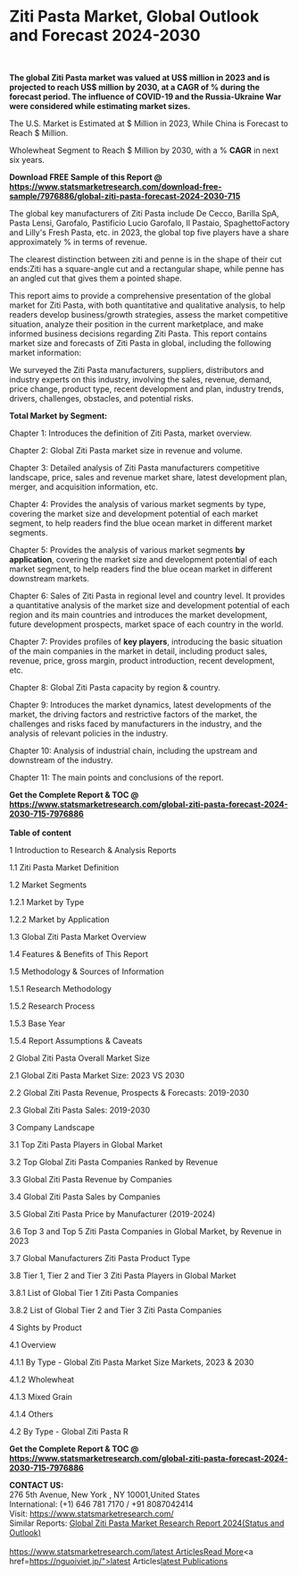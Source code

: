 <h1>Ziti Pasta Market, Global Outlook and Forecast 2024-2030</h1><br/><p><strong>The global Ziti Pasta market was valued at US$ million in 2023 and is projected to reach US$ million by 2030, at a <strong>CAGR</strong> of % during the forecast period. The influence of COVID-19 and the Russia-Ukraine War were considered while estimating market sizes.</strong></p><p>The U.S. Market is Estimated at $ Million in 2023, While China is Forecast to Reach $ Million.</p><p>Wholewheat Segment to Reach $ Million by 2030, with a % <strong>CAGR</strong> in next six years.</p><p><strong>Download FREE Sample of this Report @ <a href="https://www.statsmarketresearch.com/download-free-sample/7976886/global-ziti-pasta-forecast-2024-2030-715">https://www.statsmarketresearch.com/download-free-sample/7976886/global-ziti-pasta-forecast-2024-2030-715</a></strong></p><p>The global key manufacturers of Ziti Pasta include De Cecco, Barilla SpA, Pasta Lensi, Garofalo, Pastificio Lucio Garofalo, Il Pastaio, SpaghettoFactory and Lilly's Fresh Pasta, etc. in 2023, the global top five players have a share approximately % in terms of revenue.</p><p>The clearest distinction between ziti and penne is in the shape of their cut ends:Ziti has a square-angle cut and a rectangular shape, while penne has an angled cut that gives them a pointed shape.</p><p>This report aims to provide a comprehensive presentation of the global market for Ziti Pasta, with both quantitative and qualitative analysis, to help readers develop business/growth strategies, assess the market competitive situation, analyze their position in the current marketplace, and make informed business decisions regarding Ziti Pasta. This report contains market size and forecasts of Ziti Pasta in global, including the following market information:</p><p>We surveyed the Ziti Pasta manufacturers, suppliers, distributors and industry experts on this industry, involving the sales, revenue, demand, price change, product type, recent development and plan, industry trends, drivers, challenges, obstacles, and potential risks.</p><p><strong>Total Market by Segment:</strong></p><p>Chapter 1: Introduces the definition of Ziti Pasta, market overview.</p><p>Chapter 2: Global Ziti Pasta market size in revenue and volume.</p><p>Chapter 3: Detailed analysis of Ziti Pasta manufacturers competitive landscape, price, sales and revenue market share, latest development plan, merger, and acquisition information, etc.</p><p>Chapter 4: Provides the analysis of various market segments by type, covering the market size and development potential of each market segment, to help readers find the blue ocean market in different market segments.</p><p>Chapter 5: Provides the analysis of various market segments <strong>by application</strong>, covering the market size and development potential of each market segment, to help readers find the blue ocean market in different downstream markets.</p><p>Chapter 6: Sales of Ziti Pasta in regional level and country level. It provides a quantitative analysis of the market size and development potential of each region and its main countries and introduces the market development, future development prospects, market space of each country in the world.</p><p>Chapter 7: Provides profiles of <strong>key players</strong>, introducing the basic situation of the main companies in the market in detail, including product sales, revenue, price, gross margin, product introduction, recent development, etc.</p><p>Chapter 8: Global Ziti Pasta capacity by region & country.</p><p>Chapter 9: Introduces the market dynamics, latest developments of the market, the driving factors and restrictive factors of the market, the challenges and risks faced by manufacturers in the industry, and the analysis of relevant policies in the industry.</p><p>Chapter 10: Analysis of industrial chain, including the upstream and downstream of the industry.</p><p>Chapter 11: The main points and conclusions of the report.</p><div><b>Get the Complete Report & TOC @ <a href="https://www.statsmarketresearch.com/global-ziti-pasta-forecast-2024-2030-715-7976886">https://www.statsmarketresearch.com/global-ziti-pasta-forecast-2024-2030-715-7976886</a></b></div><br><b>Table of content</b><p>1 Introduction to Research & Analysis Reports<br />
 
  1.1 Ziti Pasta Market Definition<br />
 
  1.2 Market Segments<br />
 
  1.2.1 Market by Type<br />
 
  1.2.2 Market by Application<br />
 
  1.3 Global Ziti Pasta Market Overview<br />
 
  1.4 Features & Benefits of This Report<br />
 
  1.5 Methodology & Sources of Information<br />
 
  1.5.1 Research Methodology<br />
 
  1.5.2 Research Process<br />
 
  1.5.3 Base Year<br />
 
  1.5.4 Report Assumptions & Caveats<br />
 
 2 Global Ziti Pasta Overall Market Size<br />
 
  2.1 Global Ziti Pasta Market Size: 2023 VS 2030<br />
 
  2.2 Global Ziti Pasta Revenue, Prospects & Forecasts: 2019-2030<br />
 
  2.3 Global Ziti Pasta Sales: 2019-2030<br />
 
 3 Company Landscape<br />
 
  3.1 Top Ziti Pasta Players in Global Market<br />
 
  3.2 Top Global Ziti Pasta Companies Ranked by Revenue<br />
 
  3.3 Global Ziti Pasta Revenue by Companies<br />
 
  3.4 Global Ziti Pasta Sales by Companies<br />
 
  3.5 Global Ziti Pasta Price by Manufacturer (2019-2024)<br />
 
  3.6 Top 3 and Top 5 Ziti Pasta Companies in Global Market, by Revenue in 2023<br />
 
  3.7 Global Manufacturers Ziti Pasta Product Type<br />
 
  3.8 Tier 1, Tier 2 and Tier 3 Ziti Pasta Players in Global Market<br />
 
  3.8.1 List of Global Tier 1 Ziti Pasta Companies<br />
 
  3.8.2 List of Global Tier 2 and Tier 3 Ziti Pasta Companies<br />
 
 4 Sights by Product<br />
 
  4.1 Overview<br />
 
  4.1.1 By Type - Global Ziti Pasta Market Size Markets, 2023 & 2030<br />
 
  4.1.2 Wholewheat<br />
 
  4.1.3 Mixed Grain<br />
 
  4.1.4 Others<br />
 
  4.2 By Type - Global Ziti Pasta R<br><div><b>Get the Complete Report & TOC @ <a href="https://www.statsmarketresearch.com/global-ziti-pasta-forecast-2024-2030-715-7976886">https://www.statsmarketresearch.com/global-ziti-pasta-forecast-2024-2030-715-7976886</a></b></div></p> <b>CONTACT US:</b><br>276 5th Avenue, New York , NY 10001,United States<br>International: (+1) 646 781 7170 / +91 8087042414<br>Visit: <a href="https://www.statsmarketresearch.com/">https://www.statsmarketresearch.com/</a><br>Similar Reports: <a href="https://www.statsmarketresearch.com/global-ziti-pasta-forecast-2024-2030-715-7976886">Global Ziti Pasta Market Research Report 2024(Status and Outlook)</a><br/><br/><a href="https://gyeongbokgung.com">https://www.statsmarketresearch.com/</a><a href="https://hallyeomaritime.com">latest Articles</a><a href="https://jingwansa.com">Read More</a><a href=https://nguoiviet.jp/">latest Articles</a><a href="https://www.intelmarketresearch.com/">latest Publications</a>